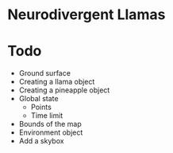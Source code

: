 # Neurodivergent Llamas


# Todo

- Ground surface
- Creating a llama object
- Creating a pineapple object
- Global state
    - Points
    - Time limit
- Bounds of the map
- Environment object
- Add a skybox

